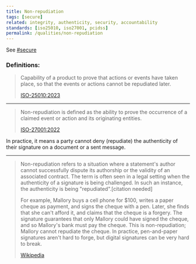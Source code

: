 ```yaml
---
title: Non-repudiation
tags: [secure]
related: integrity, authenticity, security, accountability
standards: [iso25010, iso27001, pcidss]
permalink: /qualities/non-repudiation
---
```


See [#secure](/tag-secure)

### Definitions:


>Capability of a product to prove that actions or events have taken place, so that the events or actions cannot be repudiated later.
>
>[ISO-25010:2023](/references/#iso-25010-2023)

<hr class="with-no-margin"/>

>Non-repudiation is defined as the ability to prove the occurrence of a claimed event or action and its originating entities.
>
>[ISO-27001:2022](https://www.iso.org/standard/27001)

In practice, it means a party cannot deny (repudiate) the authenticity of their signature on a document or a sent message. 


<hr class="with-no-margin"/>

>Non-repudiation refers to a situation where a statement's author cannot successfully dispute its authorship or the validity of an associated contract. 
>The term is often seen in a legal setting when the authenticity of a signature is being challenged. 
>In such an instance, the authenticity is being "repudiated".[citation needed]
>
>For example, Mallory buys a cell phone for $100, writes a paper cheque as payment, and signs the cheque with a pen. Later, she finds that she can't afford it, and claims that the cheque is a forgery. The signature guarantees that only Mallory could have signed the cheque, and so Mallory's bank must pay the cheque. This is non-repudiation; Mallory cannot repudiate the cheque. In practice, pen-and-paper signatures aren't hard to forge, but digital signatures can be very hard to break. 
>
>[Wikipedia](https://en.wikipedia.org/wiki/Non-repudiation)
